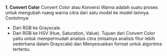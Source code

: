 **1. Convert Color**
Convert Color atau Konversi Warna adalah suatu proses untuk mengubah ruang warna citra dari satu model ke model lainnya. 
Contohnya:
- Dari RGB ke Grayscale.
- Dari RGB ke HSV (Hue, Saturation, Value).
Tujuan dari Convert Color yaitu untuk mempermudah analisis citra (misalnya analisis fitur lebih sederhana dalam Grayscale) dan Menyesuaikan format untuk algoritma tertentu.
